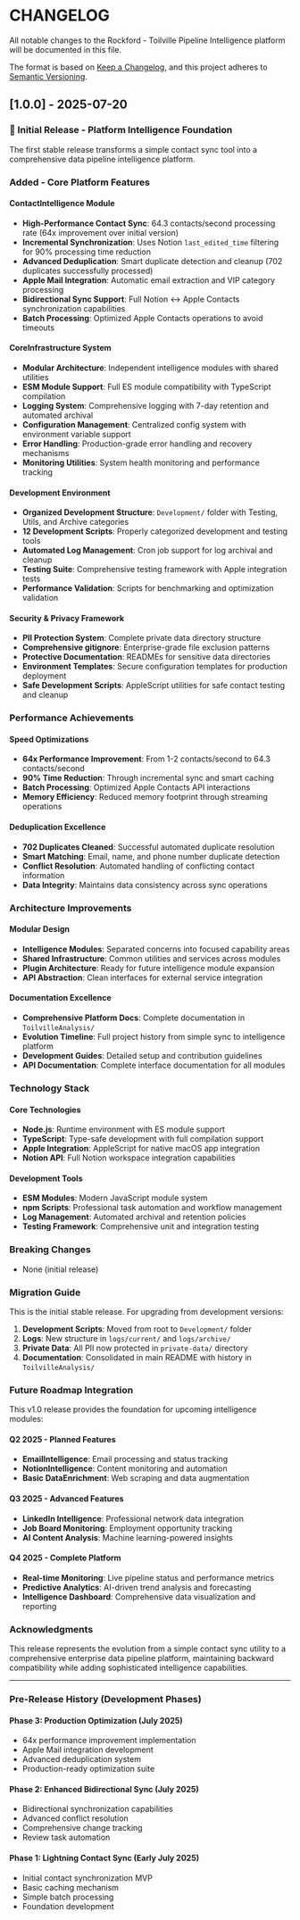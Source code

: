 # CHANGELOG

All notable changes to the Rockford - Toilville Pipeline Intelligence platform will be documented in this file.

The format is based on [Keep a Changelog](https://keepachangelog.com/en/1.0.0/),
and this project adheres to [Semantic Versioning](https://semver.org/spec/v2.0.0.html).

## [1.0.0] - 2025-07-20

### 🎉 Initial Release - Platform Intelligence Foundation

The first stable release transforms a simple contact sync tool into a comprehensive data pipeline intelligence platform.

### Added - Core Platform Features

#### ContactIntelligence Module
- **High-Performance Contact Sync**: 64.3 contacts/second processing rate (64x improvement over initial version)
- **Incremental Synchronization**: Uses Notion `last_edited_time` filtering for 90% processing time reduction
- **Advanced Deduplication**: Smart duplicate detection and cleanup (702 duplicates successfully processed)
- **Apple Mail Integration**: Automatic email extraction and VIP category processing
- **Bidirectional Sync Support**: Full Notion ↔ Apple Contacts synchronization capabilities
- **Batch Processing**: Optimized Apple Contacts operations to avoid timeouts

#### CoreInfrastructure System
- **Modular Architecture**: Independent intelligence modules with shared utilities
- **ESM Module Support**: Full ES module compatibility with TypeScript compilation
- **Logging System**: Comprehensive logging with 7-day retention and automated archival
- **Configuration Management**: Centralized config system with environment variable support
- **Error Handling**: Production-grade error handling and recovery mechanisms
- **Monitoring Utilities**: System health monitoring and performance tracking

#### Development Environment
- **Organized Development Structure**: `Development/` folder with Testing, Utils, and Archive categories
- **12 Development Scripts**: Properly categorized development and testing tools
- **Automated Log Management**: Cron job support for log archival and cleanup
- **Testing Suite**: Comprehensive testing framework with Apple integration tests
- **Performance Validation**: Scripts for benchmarking and optimization validation

#### Security & Privacy Framework
- **PII Protection System**: Complete private data directory structure
- **Comprehensive gitignore**: Enterprise-grade file exclusion patterns
- **Protective Documentation**: READMEs for sensitive data directories
- **Environment Templates**: Secure configuration templates for production deployment
- **Safe Development Scripts**: AppleScript utilities for safe contact testing and cleanup

### Performance Achievements

#### Speed Optimizations
- **64x Performance Improvement**: From 1-2 contacts/second to 64.3 contacts/second
- **90% Time Reduction**: Through incremental sync and smart caching
- **Batch Processing**: Optimized Apple Contacts API interactions
- **Memory Efficiency**: Reduced memory footprint through streaming operations

#### Deduplication Excellence
- **702 Duplicates Cleaned**: Successful automated duplicate resolution
- **Smart Matching**: Email, name, and phone number duplicate detection
- **Conflict Resolution**: Automated handling of conflicting contact information
- **Data Integrity**: Maintains data consistency across sync operations

### Architecture Improvements

#### Modular Design
- **Intelligence Modules**: Separated concerns into focused capability areas
- **Shared Infrastructure**: Common utilities and services across modules
- **Plugin Architecture**: Ready for future intelligence module expansion
- **API Abstraction**: Clean interfaces for external service integration

#### Documentation Excellence
- **Comprehensive Platform Docs**: Complete documentation in `ToilvilleAnalysis/`
- **Evolution Timeline**: Full project history from simple sync to intelligence platform
- **Development Guides**: Detailed setup and contribution guidelines
- **API Documentation**: Complete interface documentation for all modules

### Technology Stack

#### Core Technologies
- **Node.js**: Runtime environment with ES module support
- **TypeScript**: Type-safe development with full compilation support
- **Apple Integration**: AppleScript for native macOS app integration
- **Notion API**: Full Notion workspace integration capabilities

#### Development Tools
- **ESM Modules**: Modern JavaScript module system
- **npm Scripts**: Professional task automation and workflow management
- **Log Management**: Automated archival and retention policies
- **Testing Framework**: Comprehensive unit and integration testing

### Breaking Changes
- None (initial release)

### Migration Guide
This is the initial stable release. For upgrading from development versions:

1. **Development Scripts**: Moved from root to `Development/` folder
2. **Logs**: New structure in `logs/current/` and `logs/archive/`
3. **Private Data**: All PII now protected in `private-data/` directory
4. **Documentation**: Consolidated in main README with history in `ToilvilleAnalysis/`

### Future Roadmap Integration

This v1.0 release provides the foundation for upcoming intelligence modules:

#### Q2 2025 - Planned Features
- **EmailIntelligence**: Email processing and status tracking
- **NotionIntelligence**: Content monitoring and automation
- **Basic DataEnrichment**: Web scraping and data augmentation

#### Q3 2025 - Advanced Features
- **LinkedIn Intelligence**: Professional network data integration
- **Job Board Monitoring**: Employment opportunity tracking
- **AI Content Analysis**: Machine learning-powered insights

#### Q4 2025 - Complete Platform
- **Real-time Monitoring**: Live pipeline status and performance metrics
- **Predictive Analytics**: AI-driven trend analysis and forecasting
- **Intelligence Dashboard**: Comprehensive data visualization and reporting

### Acknowledgments

This release represents the evolution from a simple contact sync utility to a comprehensive enterprise data pipeline platform, maintaining backward compatibility while adding sophisticated intelligence capabilities.

---

### Pre-Release History (Development Phases)

#### Phase 3: Production Optimization (July 2025)
- 64x performance improvement implementation
- Apple Mail integration development
- Advanced deduplication system
- Production-ready optimization suite

#### Phase 2: Enhanced Bidirectional Sync (July 2025)
- Bidirectional synchronization capabilities
- Advanced conflict resolution
- Comprehensive change tracking
- Review task automation

#### Phase 1: Lightning Contact Sync (Early July 2025)
- Initial contact synchronization MVP
- Basic caching mechanism
- Simple batch processing
- Foundation development
